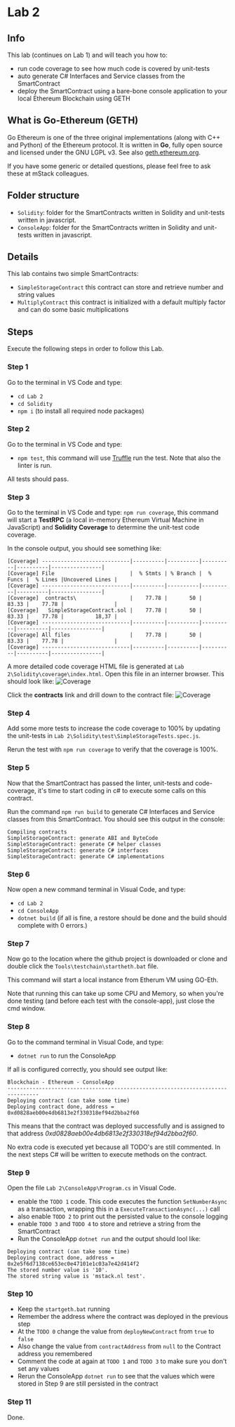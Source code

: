 # Lab 2

## Info

This lab (continues on Lab 1) and will teach you how to:

- run code coverage to see how much code is covered by unit-tests
- auto generate C# Interfaces and Service classes from the SmartContract
- deploy the SmartContract using a bare-bone console application to your local Ethereum Blockchain using GETH

## What is Go-Ethereum (GETH)

Go Ethereum is one of the three original implementations (along with C++ and Python) of the Ethereum protocol. It is written in **Go**, fully open source and licensed under the GNU LGPL v3. See also [geth.ethereum.org](https://geth.ethereum.org/).

If you have some generic or detailed questions, please feel free to ask these at mStack colleagues.

## Folder structure

- `Solidity`: folder for the SmartContracts written in Solidity and unit-tests written in javascript.
- `ConsoleApp`: folder for the SmartContracts written in Solidity and unit-tests written in javascript.

## Details

This lab contains two simple SmartContracts:

- `SimpleStorageContract` this contract can store and retrieve number and string values
- `MultiplyContract` this contract is initialized with a default multiply factor and can do some basic multiplications

## Steps

Execute the following steps in order to follow this Lab.

### Step 1

Go to the terminal in VS Code and type:

- `cd Lab 2`
- `cd Solidity`
- `npm i` (to install all required node packages)

### Step 2

Go to the terminal in VS Code and type:

- `npm test`, this command will use [Truffle](https://github.com/trufflesuite/truffle) run the test. Note that also the linter is run.

All tests should pass.

### Step 3

Go to the terminal in VS Code and type:
`npm run coverage`, this command will start a **TestRPC** (a local in-memory Ethereum Virtual Machine in JavaScript) and **Solidity Coverage** to determine the unit-test code coverage.

In the console output, you should see something like:

``` x
[Coverage] ----------------------------|----------|----------|----------|----------|----------------|
[Coverage] File                        |  % Stmts | % Branch |  % Funcs |  % Lines |Uncovered Lines |
[Coverage] ----------------------------|----------|----------|----------|----------|----------------|
[Coverage]  contracts\                 |    77.78 |       50 |    83.33 |    77.78 |                |
[Coverage]   SimpleStorageContract.sol |    77.78 |       50 |    83.33 |    77.78 |          18,37 |
[Coverage] ----------------------------|----------|----------|----------|----------|----------------|
[Coverage] All files                   |    77.78 |       50 |    83.33 |    77.78 |                |
[Coverage] ----------------------------|----------|----------|----------|----------|----------------|
```

A more detailed code coverage HTML file is generated at `Lab 2\Solidity\coverage\index.html`. Open this file in an interner browser. This should look like:
![Coverage](coverage-lab2.png)

Click the **contracts** link and drill down to the contract file:
![Coverage](coverage-contract-lab2.png)

### Step 4

Add some more tests to increase the code coverage to 100% by updating the unit-tests in `Lab 2\Solidity\test\SimpleStorageTests.spec.js`.

Rerun the test with `npm run coverage` to verify that the coverage is 100%.

### Step 5

Now that the SmartContract has passed the linter, unit-tests and code-coverage, it's time to start coding in c# to execute some calls on this contract.

Run the command `npm run build` to generate C# Interfaces and Service classes from this SmartContract. You should see this output in the console:

``` x
Compiling contracts
SimpleStorageContract: generate ABI and ByteCode
SimpleStorageContract: generate C# helper classes
SimpleStorageContract: generate C# interfaces
SimpleStorageContract: generate C# implementations
```

### Step 6

Now open a new command terminal in Visual Code, and type:

- `cd Lab 2`
- `cd ConsoleApp`
- `dotnet build` (if all is fine, a restore should be done and the build should complete with 0 errors.)

### Step 7

Now go to the location where the github project is downloaded or clone and double click the `Tools\testchain\startheth.bat` file.

This command will start a local instance from Etherum VM using GO-Eth.

Note that running this can take up some CPU and Memory, so when you're done testing (and before each test with the console-app), just close the cmd window.

### Step 8

Go to the command terminal in Visual Code, and type:

- `dotnet run` to run the ConsoleApp

If all is configured correctly, you should see output like:

``` x
Blockchain - Ethereum - ConsoleApp
--------------------------------------------------------------------------------
Deploying contract (can take some time)
Deploying contract done, address = 0xd0828aeb00e4db6813e2f330318ef94d2bba2f60
```

This means that the contract was deployed successfully and is assigned to that address *0xd0828aeb00e4db6813e2f330318ef94d2bba2f60*.

No extra code is executed yet because all TODO's are still commented. In the next steps C# will be written to execute methods on the contract.

### Step 9

Open the file `Lab 2\ConsoleApp\Program.cs` in Visual Code.

- enable the `TODO 1` code. This code executes the function `SetNumberAsync` as a transaction, wrapping this in a `ExecuteTransactionAsync(...)` call
- also enable `TODO 2` to print out the persisted value to the console logging
- enable `TODO 3` and `TODO 4` to store and retrieve a string from the SmartContract
- Run the ConsoleApp `dotnet run` and the output should lool like:

``` x
Deploying contract (can take some time)
Deploying contract done, address = 0x2e5f6d7138ce653ec0e47101e1c03a7e42d414f2
The stored number value is '10'.
The stored string value is 'mstack.nl test'.
```

### Step 10

- Keep the `startgeth.bat` running
- Remember the address where the contract was deployed in the previous step
- At the `TODO 0` change the value from `deployNewContract` from `true` to `false`
- Also change the value from `contractAddress` from `null` to the Contract address you remembered
- Comment the code at again at `TODO 1` and `TODO 3` to make sure you don't set any values
- Rerun the ConsoleApp `dotnet run` to see that the values which were stored in Step 9 are still persisted in the contract

### Step 11

Done.